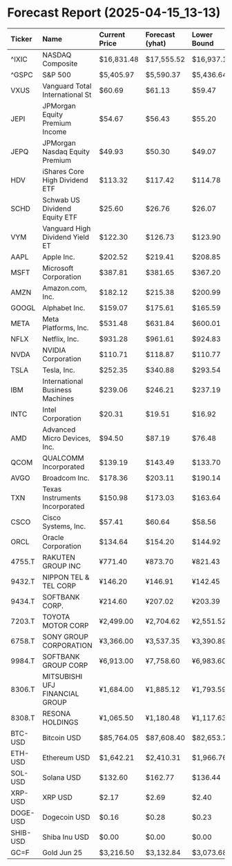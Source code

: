 # Forecast Report (2025-04-15_13-13)

| Ticker   | Name                            | Current Price   | Forecast (yhat)   | Lower Bound   | Upper Bound   | Alert   |
|:---------|:--------------------------------|:----------------|:------------------|:--------------|:--------------|:--------|
| ^IXIC    | NASDAQ Composite                | $16,831.48      | $17,555.52        | $16,937.14    | $18,144.77    | BUY     |
| ^GSPC    | S&P 500                         | $5,405.97       | $5,590.37         | $5,436.64     | $5,736.38     | BUY     |
| VXUS     | Vanguard Total International St | $60.69          | $61.13            | $59.47        | $62.94        | HOLD    |
| JEPI     | JPMorgan Equity Premium Income  | $54.67          | $56.43            | $55.20        | $57.65        | BUY     |
| JEPQ     | JPMorgan Nasdaq Equity Premium  | $49.93          | $50.30            | $49.07        | $51.52        | HOLD    |
| HDV      | iShares Core High Dividend ETF  | $113.32         | $117.42           | $114.78       | $119.87       | BUY     |
| SCHD     | Schwab US Dividend Equity ETF   | $25.60          | $26.76            | $26.07        | $27.45        | BUY     |
| VYM      | Vanguard High Dividend Yield ET | $122.30         | $126.73           | $123.90       | $129.65       | BUY     |
| AAPL     | Apple Inc.                      | $202.52         | $219.41           | $208.85       | $229.84       | BUY     |
| MSFT     | Microsoft Corporation           | $387.81         | $381.65           | $367.20       | $394.42       | HOLD    |
| AMZN     | Amazon.com, Inc.                | $182.12         | $215.38           | $200.99       | $228.88       | BUY     |
| GOOGL    | Alphabet Inc.                   | $159.07         | $175.61           | $165.59       | $185.15       | BUY     |
| META     | Meta Platforms, Inc.            | $531.48         | $631.84           | $600.01       | $665.14       | BUY     |
| NFLX     | Netflix, Inc.                   | $931.28         | $961.61           | $924.83       | $1,001.58     | HOLD    |
| NVDA     | NVIDIA Corporation              | $110.71         | $118.87           | $110.77       | $126.93       | BUY     |
| TSLA     | Tesla, Inc.                     | $252.35         | $340.88           | $293.54       | $388.45       | BUY     |
| IBM      | International Business Machines | $239.06         | $246.21           | $237.19       | $255.04       | HOLD    |
| INTC     | Intel Corporation               | $20.31          | $19.51            | $16.92        | $22.09        | HOLD    |
| AMD      | Advanced Micro Devices, Inc.    | $94.50          | $87.19            | $76.48        | $97.89        | HOLD    |
| QCOM     | QUALCOMM Incorporated           | $139.19         | $143.49           | $133.70       | $152.56       | HOLD    |
| AVGO     | Broadcom Inc.                   | $178.36         | $203.11           | $190.14       | $215.89       | BUY     |
| TXN      | Texas Instruments Incorporated  | $150.98         | $173.03           | $163.64       | $182.13       | BUY     |
| CSCO     | Cisco Systems, Inc.             | $57.41          | $60.64            | $58.56        | $62.57        | BUY     |
| ORCL     | Oracle Corporation              | $134.64         | $154.20           | $144.92       | $163.61       | BUY     |
| 4755.T   | RAKUTEN GROUP INC               | ¥771.40         | ¥873.70           | ¥821.43       | ¥922.17       | BUY     |
| 9432.T   | NIPPON TEL & TEL CORP           | ¥146.20         | ¥146.91           | ¥142.45       | ¥151.43       | HOLD    |
| 9434.T   | SOFTBANK CORP.                  | ¥214.60         | ¥207.02           | ¥203.39       | ¥210.93       | SELL    |
| 7203.T   | TOYOTA MOTOR CORP               | ¥2,499.00       | ¥2,704.62         | ¥2,551.52     | ¥2,849.36     | BUY     |
| 6758.T   | SONY GROUP CORPORATION          | ¥3,366.00       | ¥3,537.35         | ¥3,390.89     | ¥3,696.45     | BUY     |
| 9984.T   | SOFTBANK GROUP CORP             | ¥6,913.00       | ¥7,758.60         | ¥6,983.60     | ¥8,494.86     | BUY     |
| 8306.T   | MITSUBISHI UFJ FINANCIAL GROUP  | ¥1,684.00       | ¥1,885.12         | ¥1,793.59     | ¥1,971.47     | BUY     |
| 8308.T   | RESONA HOLDINGS                 | ¥1,065.50       | ¥1,180.48         | ¥1,117.63     | ¥1,244.27     | BUY     |
| BTC-USD  | Bitcoin USD                     | $85,764.05      | $87,608.40        | $82,653.79    | $92,733.14    | HOLD    |
| ETH-USD  | Ethereum USD                    | $1,642.21       | $2,410.31         | $1,966.76     | $2,869.12     | BUY     |
| SOL-USD  | Solana USD                      | $132.60         | $162.77           | $136.44       | $187.44       | BUY     |
| XRP-USD  | XRP USD                         | $2.17           | $2.69             | $2.40         | $2.97         | BUY     |
| DOGE-USD | Dogecoin USD                    | $0.16           | $0.28             | $0.23         | $0.33         | BUY     |
| SHIB-USD | Shiba Inu USD                   | $0.00           | $0.00             | $0.00         | $0.00         | BUY     |
| GC=F     | Gold Jun 25                     | $3,216.50       | $3,132.84         | $3,073.68     | $3,189.74     | SELL    |